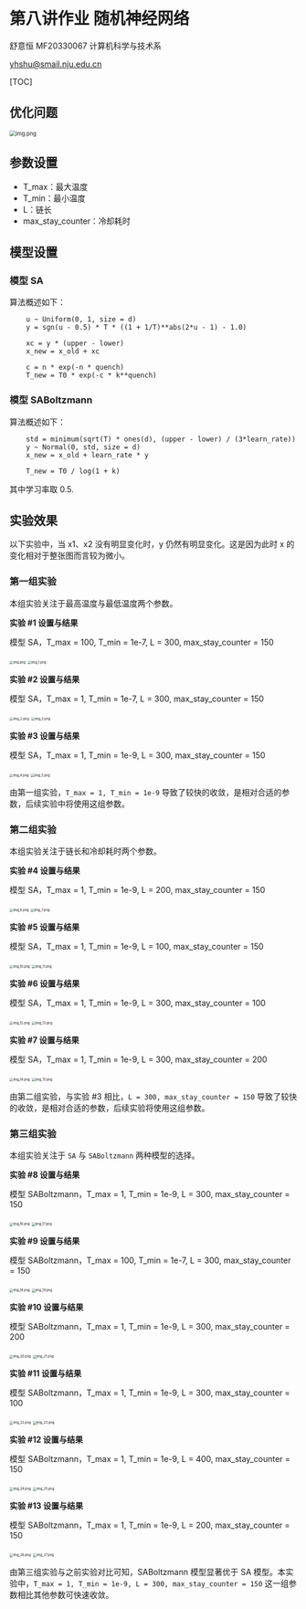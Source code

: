 # 第八讲作业 随机神经网络

舒意恒 MF20330067 计算机科学与技术系

yhshu@smail.nju.edu.cn

[TOC]

## 优化问题

<img src="img/question.png" alt="img.png" style="zoom:67%;" />

## 参数设置

- T_max：最大温度
- T_min：最小温度
- L：链长
- max_stay_counter：冷却耗时



## 模型设置

### 模型 SA

算法概述如下：

```
    u ~ Uniform(0, 1, size = d)
    y = sgn(u - 0.5) * T * ((1 + 1/T)**abs(2*u - 1) - 1.0)

    xc = y * (upper - lower)
    x_new = x_old + xc

    c = n * exp(-n * quench)
    T_new = T0 * exp(-c * k**quench)
```

###  模型 SABoltzmann

算法概述如下：

```
    std = minimum(sqrt(T) * ones(d), (upper - lower) / (3*learn_rate))
    y ~ Normal(0, std, size = d)
    x_new = x_old + learn_rate * y

    T_new = T0 / log(1 + k)
```

其中学习率取 0.5.



## 实验效果

以下实验中，当 x1、x2 没有明显变化时，y 仍然有明显变化。这是因为此时 x 的变化相对于整张图而言较为微小。

### 第一组实验

本组实验关注于最高温度与最低温度两个参数。

**实验 #1 设置与结果**

模型 SA，T_max = 100, T_min = 1e-7, L = 300, max_stay_counter = 150

<img src="img.png" alt="img.png" style="zoom: 40%;" />
<img src="img_1.png" alt="img_1.png" style="zoom:40%;" />

**实验 #2 设置与结果**

模型 SA，T_max = 1, T_min = 1e-7, L = 300, max_stay_counter = 150

<img src="img_2.png" alt="img_2.png" style="zoom:40%;" />
<img src="img_3.png" alt="img_3.png" style="zoom:40%;" />

**实验 #3 设置与结果**

模型 SA，T_max = 1, T_min = 1e-9, L = 300, max_stay_counter = 150

<img src="img_4.png" alt="img_4.png" style="zoom:40%;" />
<img src="img_5.png" alt="img_5.png" style="zoom:40%;" />


由第一组实验，`T_max = 1, T_min = 1e-9` 导致了较快的收敛，是相对合适的参数，后续实验中将使用这组参数。



### 第二组实验

本组实验关注于链长和冷却耗时两个参数。

**实验 #4 设置与结果**

模型 SA，T_max = 1, T_min = 1e-9, L = 200, max_stay_counter = 150

<img src="img_6.png" alt="img_6.png" style="zoom:40%;" />
<img src="img_7.png" alt="img_7.png" style="zoom:40%;" />


**实验 #5 设置与结果**

模型 SA，T_max = 1, T_min = 1e-9, L = 100, max_stay_counter = 150

<img src="img_10.png" alt="img_10.png" style="zoom:40%;" />
<img src="img_11.png" alt="img_11.png" style="zoom:40%;" />


**实验 #6 设置与结果**

模型 SA，T_max = 1, T_min = 1e-9, L = 300, max_stay_counter = 100

<img src="img_12.png" alt="img_12.png" style="zoom:40%;" />
<img src="img_13.png" alt="img_13.png" style="zoom:40%;" />


**实验 #7 设置与结果**

模型 SA，T_max = 1, T_min = 1e-9, L = 300, max_stay_counter = 200

<img src="img_14.png" alt="img_14.png" style="zoom:40%;" />
<img src="img_15.png" alt="img_15.png" style="zoom:40%;" />


由第二组实验，与实验 #3 相比，`L = 300, max_stay_counter = 150` 导致了较快的收敛，是相对合适的参数，后续实验将使用这组参数。



### 第三组实验

本组实验关注于 `SA` 与 `SABoltzmann` 两种模型的选择。

**实验 #8 设置与结果**

模型 SABoltzmann，T_max = 1, T_min = 1e-9, L = 300, max_stay_counter = 150

<img src="img_16.png" alt="img_16.png" style="zoom:40%;" />
<img src="img_17.png" alt="img_17.png" style="zoom:40%;" />

**实验 #9 设置与结果**

模型 SABoltzmann，T_max = 100, T_min = 1e-7, L = 300, max_stay_counter = 150

<img src="img_18.png" alt="img_18.png" style="zoom:40%;" />
<img src="img_19.png" alt="img_19.png" style="zoom:40%;" />


**实验 #10 设置与结果**

模型 SABoltzmann，T_max = 1, T_min = 1e-9, L = 300, max_stay_counter = 200

<img src="img_20.png" alt="img_20.png" style="zoom:40%;" />
<img src="img_21.png" alt="img_21.png" style="zoom:40%;" />


**实验 #11 设置与结果**

模型 SABoltzmann，T_max = 1, T_min = 1e-9, L = 300, max_stay_counter = 100

<img src="img_22.png" alt="img_22.png" style="zoom:40%;" />
<img src="img_23.png" alt="img_23.png" style="zoom:40%;" />

**实验 #12 设置与结果**

模型 SABoltzmann，T_max = 1, T_min = 1e-9, L = 400, max_stay_counter = 150

<img src="img_24.png" alt="img_24.png" style="zoom:40%;" />
<img src="img_25.png" alt="img_25.png" style="zoom:40%;" />

**实验 #13 设置与结果**

模型 SABoltzmann，T_max = 1, T_min = 1e-9, L = 200, max_stay_counter = 150

<img src="img_26.png" alt="img_26.png" style="zoom:40%;" />
<img src="img_27.png" alt="img_27.png" style="zoom:40%;" />



由第三组实验与之前实验对比可知，SABoltzmann 模型显著优于 SA 模型。本实验中，`T_max = 1, T_min = 1e-9, L = 300, max_stay_counter = 150` 这一组参数相比其他参数可快速收敛。